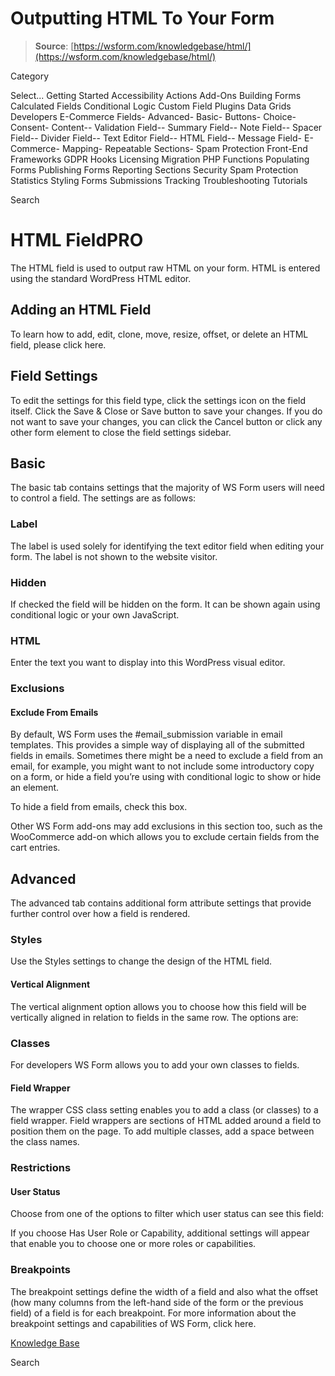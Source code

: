 # Outputting HTML To Your Form

> **Source**: [https://wsform.com/knowledgebase/html/](https://wsform.com/knowledgebase/html/)


Category

Select...
 Getting Started Accessibility Actions Add-Ons Building Forms Calculated Fields Conditional Logic Custom Field Plugins Data Grids Developers E-Commerce Fields- Advanced- Basic- Buttons- Choice- Consent- Content-- Validation Field-- Summary Field-- Note Field-- Spacer Field-- Divider Field-- Text Editor Field-- HTML Field-- Message Field- E-Commerce- Mapping- Repeatable Sections- Spam Protection Front-End Frameworks GDPR Hooks Licensing Migration PHP Functions Populating Forms Publishing Forms Reporting Sections Security Spam Protection Statistics Styling Forms Submissions Tracking Troubleshooting Tutorials

Search

# HTML FieldPRO

The HTML field is used to output raw HTML on your form. HTML is entered using the standard WordPress HTML editor.

## Adding an HTML Field

To learn how to add, edit, clone, move, resize, offset, or delete an HTML field, please click here.

## Field Settings

To edit the settings for this field type, click the settings  icon on the field itself. Click the Save & Close or Save button to save your changes. If you do not want to save your changes, you can click the Cancel button or click any other form element to close the field settings sidebar.

## Basic

The basic tab contains settings that the majority of WS Form users will need to control a field. The settings are as follows:

### Label

The label is used solely for identifying the text editor field when editing your form. The label is not shown to the website visitor.

### Hidden

If checked the field will be hidden on the form. It can be shown again using conditional logic or your own JavaScript.

### HTML

Enter the text you want to display into this WordPress visual editor.

### Exclusions

#### Exclude From Emails

By default, WS Form uses the #email_submission variable in email templates. This provides a simple way of displaying all of the submitted fields in emails. Sometimes there might be a need to exclude a field from an email, for example, you might want to not include some introductory copy on a form, or hide a field you’re using with conditional logic to show or hide an element.

To hide a field from emails, check this box.

Other WS Form add-ons may add exclusions in this section too, such as the WooCommerce add-on which allows you to exclude certain fields from the cart entries.

## Advanced

The advanced tab contains additional form attribute settings that provide further control over how a field is rendered.

### Styles

Use the Styles settings to change the design of the HTML field.

#### Vertical Alignment

The vertical alignment option allows you to choose how this field will be vertically aligned in relation to fields in the same row. The options are:

### Classes

For developers WS Form allows you to add your own classes to fields.

#### Field Wrapper

The wrapper CSS class setting enables you to add a class (or classes) to a field wrapper. Field wrappers are sections of HTML added around a field to position them on the page. To add multiple classes, add a space between the class names.

### Restrictions

#### User Status

Choose from one of the options to filter which user status can see this field:

If you choose Has User Role or Capability, additional settings will appear that enable you to choose one or more roles or capabilities.

### Breakpoints

The breakpoint settings define the width of a field and also what the offset (how many columns from the left-hand side of the form or the previous field) of a field is for each breakpoint. For more information about the breakpoint settings and capabilities of WS Form, click here.

 

[Knowledge Base](https://wsform.com/knowledgebase/)

Search

